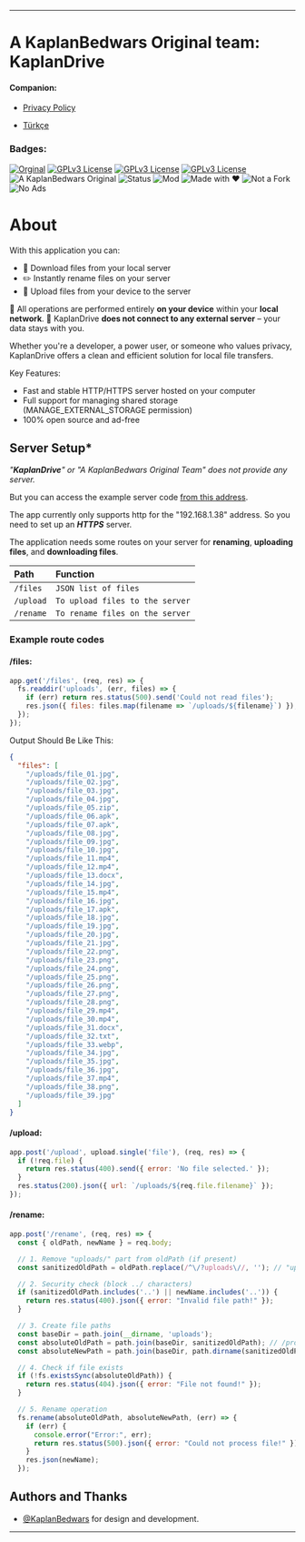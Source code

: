 

---

# A KaplanBedwars Original team: KaplanDrive

#### Companion:

* [Privacy Policy](https://github.com/KaplanBedwars/kaplandrive/blob/main/TERMS.md)

* [Türkçe](https://github.com/KaplanBedwars/kaplandrive/blob/main/README.md)

### Badges:

[![Orginal](https://github.com/KaplanBedwars/KaplanBedwars/blob/main/q\(1\).png)](https://choosealicense.com/licenses/mit/)
[![GPLv3 License](https://img.shields.io/badge/License-GPL%20v3-yellow.svg)](https://opensource.org/licenses/)
[![GPLv3 License](https://img.shields.io/badge/Language-Java-blue)](https://opensource.org/licenses/)
[![GPLv3 License](https://img.shields.io/badge/Platform-Android-Green)](https://opensource.org/licenses/)
![A KaplanBedwars Original](https://img.shields.io/badge/A_KaplanBedwars_Original-%E2%AD%90-orange)
![Status](https://img.shields.io/badge/status-stable-brightgreen)
![Mod](https://img.shields.io/badge/type-Android_App-red)
![Made with ❤️](https://img.shields.io/badge/Made_with-KaplanBedwars%E2%9D%A4-red)
![Not a Fork](https://img.shields.io/badge/100%25-Original-orange)
![No Ads](https://img.shields.io/badge/No-Ads-green)

# About

With this application you can:

* 🔽 Download files from your local server
* ✏️ Instantly rename files on your server
* 🔼 Upload files from your device to the server

📡 All operations are performed entirely **on your device** within your **local network**.
🚫 KaplanDrive **does not connect to any external server** – your data stays with you.

Whether you're a developer, a power user, or someone who values privacy, KaplanDrive offers a clean and efficient solution for local file transfers.

Key Features:

* Fast and stable HTTP/HTTPS server hosted on your computer
* Full support for managing shared storage (MANAGE\_EXTERNAL\_STORAGE permission)
* 100% open source and ad-free

## Server Setup\*

*"**KaplanDrive**" or *"A KaplanBedwars Original Team*" does not provide any server.*

But you can access the example server code [from this address](https://github.com/KaplanBedwars/kaplandrive/tree/main/kaplandrive-example-server).

The app currently only supports http for the "192.168.1.38" address. So you need to set up an ***HTTPS*** server.

The application needs some routes on your server for **renaming**, **uploading files**, and **downloading files**.

| Path      | Function                        |
| :-------- | :------------------------------ |
| `/files`  | `JSON list of files`            |
| `/upload` | `To upload files to the server` |
| `/rename` | `To rename files on the server` |

### Example route codes

#### /files:

```js
app.get('/files', (req, res) => {
  fs.readdir('uploads', (err, files) => {
    if (err) return res.status(500).send('Could not read files');
    res.json({ files: files.map(filename => `/uploads/${filename}`) });
  });
});
```

Output Should Be Like This:

```json
{
  "files": [
    "/uploads/file_01.jpg",
    "/uploads/file_02.jpg",
    "/uploads/file_03.jpg",
    "/uploads/file_04.jpg",
    "/uploads/file_05.zip",
    "/uploads/file_06.apk",
    "/uploads/file_07.apk",
    "/uploads/file_08.jpg",
    "/uploads/file_09.jpg",
    "/uploads/file_10.jpg",
    "/uploads/file_11.mp4",
    "/uploads/file_12.mp4",
    "/uploads/file_13.docx",
    "/uploads/file_14.jpg",
    "/uploads/file_15.mp4",
    "/uploads/file_16.jpg",
    "/uploads/file_17.apk",
    "/uploads/file_18.jpg",
    "/uploads/file_19.jpg",
    "/uploads/file_20.jpg",
    "/uploads/file_21.jpg",
    "/uploads/file_22.png",
    "/uploads/file_23.png",
    "/uploads/file_24.png",
    "/uploads/file_25.png",
    "/uploads/file_26.png",
    "/uploads/file_27.png",
    "/uploads/file_28.png",
    "/uploads/file_29.mp4",
    "/uploads/file_30.mp4",
    "/uploads/file_31.docx",
    "/uploads/file_32.txt",
    "/uploads/file_33.webp",
    "/uploads/file_34.jpg",
    "/uploads/file_35.jpg",
    "/uploads/file_36.jpg",
    "/uploads/file_37.mp4",
    "/uploads/file_38.png",
    "/uploads/file_39.jpg"
  ]
}
```

#### /upload:

```js
app.post('/upload', upload.single('file'), (req, res) => {
  if (!req.file) {
    return res.status(400).send({ error: 'No file selected.' });
  }
  res.status(200).json({ url: `/uploads/${req.file.filename}` });
});
```

#### /rename:

```js
app.post('/rename', (req, res) => {
  const { oldPath, newName } = req.body;

  // 1. Remove "uploads/" part from oldPath (if present)
  const sanitizedOldPath = oldPath.replace(/^\/?uploads\//, ''); // "uploads/first.apk" → "first.apk"

  // 2. Security check (block ../ characters)
  if (sanitizedOldPath.includes('..') || newName.includes('..')) {
    return res.status(400).json({ error: "Invalid file path!" });
  }

  // 3. Create file paths
  const baseDir = path.join(__dirname, 'uploads');
  const absoluteOldPath = path.join(baseDir, sanitizedOldPath); // /project_dir/uploads/first.apk
  const absoluteNewPath = path.join(baseDir, path.dirname(sanitizedOldPath), newName);

  // 4. Check if file exists
  if (!fs.existsSync(absoluteOldPath)) {
    return res.status(404).json({ error: "File not found!" });
  }

  // 5. Rename operation
  fs.rename(absoluteOldPath, absoluteNewPath, (err) => {
    if (err) {
      console.error("Error:", err);
      return res.status(500).json({ error: "Could not process file!" });
    }
    res.json(newName);
  });
```

## Authors and Thanks

* [@KaplanBedwars](https://github.com/KaplanBedwars) for design and development.

---


